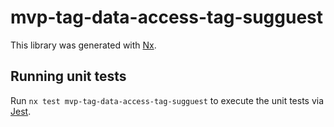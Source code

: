 # mvp-tag-data-access-tag-sugguest

This library was generated with [Nx](https://nx.dev).

## Running unit tests

Run `nx test mvp-tag-data-access-tag-sugguest` to execute the unit tests via [Jest](https://jestjs.io).
